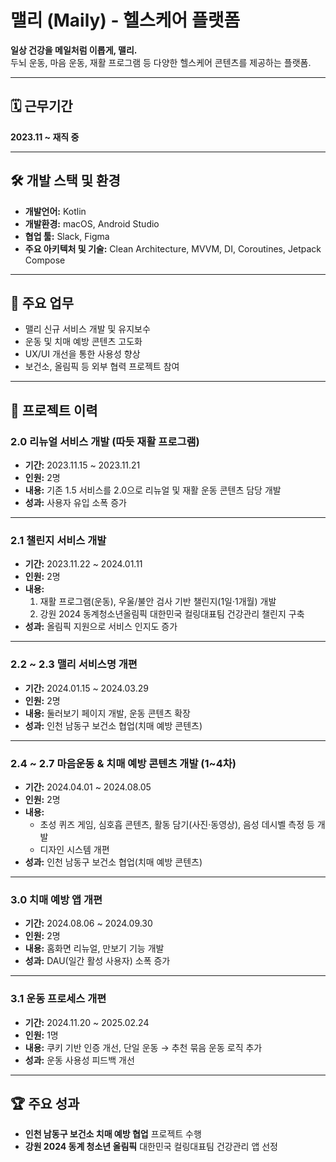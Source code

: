 # 맬리 (Maily) - 헬스케어 플랫폼

**일상 건강을 메일처럼 이롭게, 맬리.**  
두뇌 운동, 마음 운동, 재활 프로그램 등 다양한 헬스케어 콘텐츠를 제공하는 플랫폼.

---

## 🗓 근무기간
**2023.11 ~ 재직 중**

---

## 🛠 개발 스택 및 환경
- **개발언어:** Kotlin
- **개발환경:** macOS, Android Studio
- **협업 툴:** Slack, Figma
- **주요 아키텍처 및 기술:** Clean Architecture, MVVM, DI, Coroutines, Jetpack Compose

---

## 🚀 주요 업무
- 맬리 신규 서비스 개발 및 유지보수
- 운동 및 치매 예방 콘텐츠 고도화
- UX/UI 개선을 통한 사용성 향상
- 보건소, 올림픽 등 외부 협력 프로젝트 참여

---

## 📌 프로젝트 이력

### **2.0 리뉴얼 서비스 개발 (따듯 재활 프로그램)**  
- **기간:** 2023.11.15 ~ 2023.11.21  
- **인원:** 2명  
- **내용:** 기존 1.5 서비스를 2.0으로 리뉴얼 및 재활 운동 콘텐츠 담당 개발  
- **성과:** 사용자 유입 소폭 증가  

---

### **2.1 챌린지 서비스 개발**  
- **기간:** 2023.11.22 ~ 2024.01.11  
- **인원:** 2명  
- **내용:**  
  1. 재활 프로그램(운동), 우울/불안 검사 기반 챌린지(1일·1개월) 개발  
  2. 강원 2024 동계청소년올림픽 대한민국 컬링대표팀 건강관리 챌린지 구축  
- **성과:** 올림픽 지원으로 서비스 인지도 증가  

---

### **2.2 ~ 2.3 맬리 서비스명 개편**  
- **기간:** 2024.01.15 ~ 2024.03.29  
- **인원:** 2명  
- **내용:** 둘러보기 페이지 개발, 운동 콘텐츠 확장  
- **성과:** 인천 남동구 보건소 협업(치매 예방 콘텐츠)  

---

### **2.4 ~ 2.7 마음운동 & 치매 예방 콘텐츠 개발 (1~4차)**  
- **기간:** 2024.04.01 ~ 2024.08.05  
- **인원:** 2명  
- **내용:**  
  - 초성 퀴즈 게임, 심호흡 콘텐츠, 활동 담기(사진·동영상), 음성 데시벨 측정 등 개발  
  - 디자인 시스템 개편  
- **성과:** 인천 남동구 보건소 협업(치매 예방 콘텐츠)  

---

### **3.0 치매 예방 앱 개편**  
- **기간:** 2024.08.06 ~ 2024.09.30  
- **인원:** 2명  
- **내용:** 홈화면 리뉴얼, 만보기 기능 개발  
- **성과:** DAU(일간 활성 사용자) 소폭 증가  

---

### **3.1 운동 프로세스 개편**  
- **기간:** 2024.11.20 ~ 2025.02.24  
- **인원:** 1명  
- **내용:** 쿠키 기반 인증 개선, 단일 운동 → 추천 묶음 운동 로직 추가  
- **성과:** 운동 사용성 피드백 개선  

---

## 🏆 주요 성과
- **인천 남동구 보건소 치매 예방 협업** 프로젝트 수행  
- **강원 2024 동계 청소년 올림픽** 대한민국 컬링대표팀 건강관리 앱 선정
